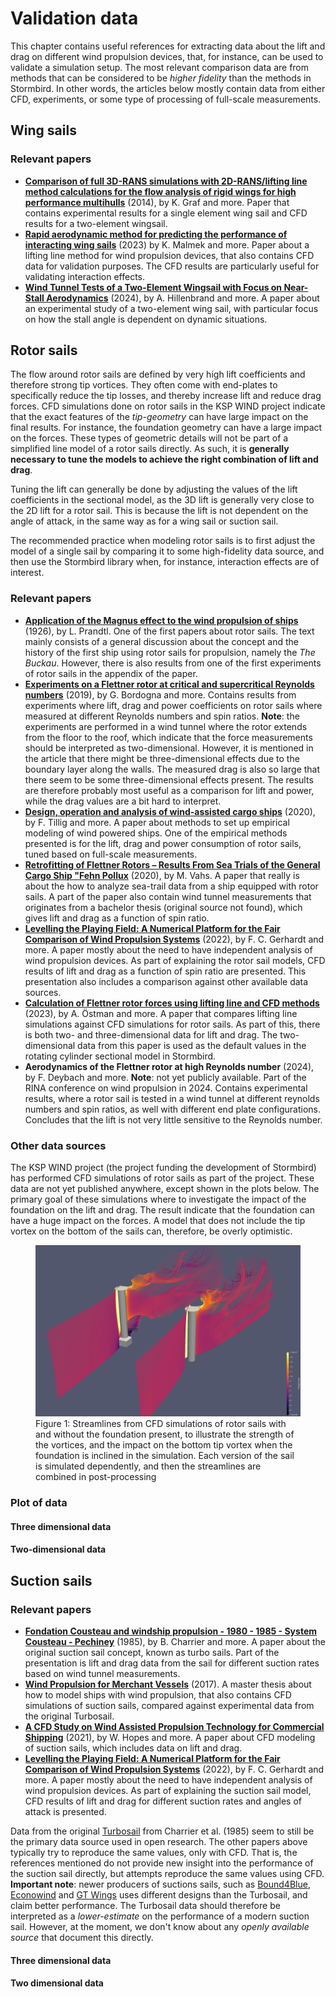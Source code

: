 <script src="https://cdn.plot.ly/plotly-2.35.2.min.js"></script>
<script src="plot_scripts/plot_settings.js"></script>

# Validation data

This chapter contains useful references for extracting data about the lift and drag on different wind propulsion devices, that, for instance, can be used to validate a simulation setup. The most relevant comparison data are from methods that can be considered to be *higher fidelity* than the methods in Stormbird. In other words, the articles below mostly contain data from either CFD, experiments, or some type of processing of full-scale measurements.

## Wing sails
### Relevant papers
- **[Comparison of full 3D-RANS simulations with 2D-RANS/lifting line method calculations for the flow analysis of rigid wings for high performance multihulls](https://www.sciencedirect.com/science/article/pii/S0029801814002637?via%3Dihub)** (2014), by K. Graf and more. Paper that contains experimental results for a single element wing sail and CFD results for a two-element wingsail.
- **[Rapid aerodynamic method for predicting the performance of interacting wing sails](https://www.sciencedirect.com/science/article/pii/S0029801823029803?via%3Dihub)** (2023) by K. Malmek and more. Paper about a lifting line method for wind propulsion devices, that also contains CFD data for validation purposes. The CFD results are particularly useful for validating interaction effects.
- **[Wind Tunnel Tests of a Two-Element Wingsail with Focus on Near-Stall Aerodynamics](https://onepetro.org/JST/article/9/01/110/569569/Wind-Tunnel-Tests-of-a-Two-Element-Wingsail-with)** (2024), by A. Hillenbrand and more. A paper about an experimental study of a two-element wing sail, with particular focus on how the stall angle is dependent on dynamic situations.

## Rotor sails

The flow around rotor sails are defined by very high lift coefficients and therefore strong tip vortices. They often come with end-plates to specifically reduce the tip losses, and thereby increase lift and reduce drag forces. CFD simulations done on rotor sails in the KSP WIND project indicate that the exact features of the *tip-geometry* can have large impact on the final results. For instance, the foundation geometry can have a large impact on the forces. These types of geometric details will not be part of a simplified line model of a rotor sails directly. As such, it is **generally necessary to tune the models to achieve the right combination of lift and drag**.

Tuning the lift can generally be done by adjusting the values of the lift coefficients in the sectional model, as the 3D lift is generally very close to the 2D lift for a rotor sail. This is because the lift is not dependent on the angle of attack, in the same way as for a wing sail or suction sail.

The recommended practice when modeling rotor sails is to first adjust the model of a single sail by comparing it to some high-fidelity data source, and then use the Stormbird library when, for instance, interaction effects are of interest.

### Relevant papers
- **[Application of the Magnus effect to the wind propulsion of ships](https://ntrs.nasa.gov/citations/19930090695)** (1926), by L. Prandtl. One of the first papers about rotor sails. The text mainly consists of a general discussion about the concept and the history of the first ship using rotor sails for propulsion, namely the *The Buckau*. However, there is also results from one of the first experiments of rotor sails in the appendix of the paper.
- **[Experiments on a Flettner rotor at critical and supercritical Reynolds numbers](https://www.sciencedirect.com/science/article/pii/S0167610518307396)** (2019), by G. Bordogna and more. Contains results from experiments where lift, drag and power coefficients on rotor sails where measured at different Reynolds numbers and spin ratios. **Note**: the experiments are performed in a wind tunnel where the rotor extends from the floor to the roof, which indicate that the force measurements should be interpreted as two-dimensional. However, it is mentioned in the article that there might be three-dimensional effects due to the boundary layer along the walls. The measured drag is also so large that there seem to be some three-dimensional effects present. The results are therefore probably most useful as a comparison for lift and power, while the drag values are a bit hard to interpret.
- **[Design, operation and analysis of wind-assisted cargo ships](https://doi.org/10.1016/j.oceaneng.2020.107603)** (2020), by F. Tillig and more. A paper about methods to set up empirical modeling of wind powered ships. One of the empirical methods presented is for the lift, drag and power consumption of rotor sails, tuned based on full-scale measurements.
- **[Retrofitting of Flettner Rotors – Results From Sea Trials of the General Cargo Ship "Fehn Pollux](https://www.intmaritimeengineering.org/index.php/ijme/article/view/1146/356)** (2020), by M. Vahs. A paper that really is about the how to analyze sea-trail data from a ship equipped with rotor sails. A part of the paper also contain wind tunnel measurements that originates from a bachelor thesis (original source not found), which gives lift and drag as a function of spin ratio.
- **[Levelling the Playing Field: A Numerical Platform for the Fair Comparison of Wind Propulsion Systems](http://data.hiper-conf.info/Hiper2022_Cortona.pdf)** (2022), by F. C. Gerhardt and more. A paper mostly about the need to have independent analysis of wind propulsion devices. As part of explaining the rotor sail models, CFD results of lift and drag as a function of spin ratio are presented. This presentation also includes a comparison against other available data sources.
- **[Calculation of Flettner rotor forces using lifting line and CFD methods](https://blueoasis.pt/wp-content/uploads/2023/10/Nutts2023_proceedings_v4.pdf)** (2023), by A. Östman and more. A paper that compares lifting line simulations against CFD simulations for rotor sails. As part of this, there is both two- and three-dimensional data for lift and drag. The two-dimensional data from this paper is used as the default values in the rotating cylinder sectional model in Stormbird.
- **Aerodynamics of the Flettner rotor at high Reynolds number** (2024), by F. Deybach and more. **Note**: not yet publicly available. Part of the RINA conference on wind propulsion in 2024. Contains experimental results, where a rotor sail is tested in a wind tunnel at different reynolds numbers and spin ratios, as well with different end plate configurations. Concludes that the lift is not very little sensitive to the Reynolds number.

### Other data sources
The KSP WIND project (the project funding the development of Stormbird) has performed CFD simulations of rotor sails as part of the project. These data are not yet published anywhere, except shown in the plots below. The primary goal of these simulations where to investigate the impact of the foundation on the lift and drag. The result indicate that the foundation can have a huge impact on the forces. A model that does not include the tip vortex on the bottom of the sails can, therefore, be overly optimistic.

<figure>
    <img src="../static/rotor_sail_w_and_wo_foundation.png" alt="Rotor sails">
    <figcaption>Figure 1: Streamlines from CFD simulations of rotor sails with and without the foundation present, to illustrate the strength of the vortices, and the impact on the bottom tip vortex when the foundation is inclined in the simulation. Each version of the sail is simulated dependently, and then the streamlines are combined in post-processing</figcaption>
</figure>

### Plot of data

#### Three dimensional data

<div id="rotor-sail-3d-forces"></div>
<script src="plot_scripts/plot_rotor_sail_3d_data.js"></script>

#### Two-dimensional data

<div id="rotor-sail-2d-forces"></div>
<script src="plot_scripts/plot_rotor_sail_2d_data.js"></script>

## Suction sails
### Relevant papers
- **[Fondation Cousteau and windship propulsion - 1980 - 1985 - System Cousteau - Pechiney](https://www.jmwe.org/uploads/1/0/6/4/106473271/aa_suction_sails_turbosail_ventifoil_cousteau_report.pdf)** (1985), by B. Charrier and more. A paper about the original suction sail concept, known as turbo sails. Part of the presentation is lift and drag data from the sail for different suction rates based on wind tunnel measurements.
- **[Wind Propulsion for Merchant Vessels](https://repository.tudelft.nl/record/uuid:a681c8e6-552e-45a1-8657-893123a8e06b)** (2017). A master thesis about how to model ships with wind propulsion, that also contains CFD simulations of suction sails, compared against experimental data from the original Turbosail.
- **[A CFD Study on Wind Assisted Propulsion Technology for Commercial Shipping](https://www.researchgate.net/publication/355675684_A_CFD_Study_on_Wind_Assisted_Propulsion_Technology_for_Commercial_Shipping)** (2021), by W. Hopes and more. A paper about CFD modeling of suction sails, which includes data on lift and drag.
- **[Levelling the Playing Field: A Numerical Platform for the Fair Comparison of Wind Propulsion Systems](http://data.hiper-conf.info/Hiper2022_Cortona.pdf)** (2022), by F. C. Gerhardt and more. A paper mostly about the need to have independent analysis of wind propulsion devices. As part of explaining the suction sail model, CFD results of lift and drag for different suction rates and angles of attack is presented.

Data from the original [Turbosail](https://en.wikipedia.org/wiki/Turbosail) from Charrier et al. (1985) seem to still be the primary data source used in open research. The other papers above typically try to reproduce the same values, only with CFD. That is, the references mentioned do not provide new insight into the performance of the suction sail directly, but attempts reproduce the same values using CFD.  **Important note**: newer producers of suctions sails, such as [Bound4Blue](https://bound4blue.com/), [Econowind](https://econowind.nl/) and [GT Wings](https://gtwings.com/) uses different designs than the Turbosail, and claim better performance. The Turbosail data should therefore be interpreted as a *lower-estimate* on the performance of a modern suction sail. However, at the moment, we don't know about any *openly available source* that document this directly.

#### Three dimensional data

<div id="suction-sail-3d-forces"></div>
<script src="plot_scripts/plot_suction_sail_3d_data.js"></script>

#### Two dimensional data

<div id="suction-sail-2d-forces"></div>
<script src="plot_scripts/plot_suction_sail_2d_data.js"></script>

